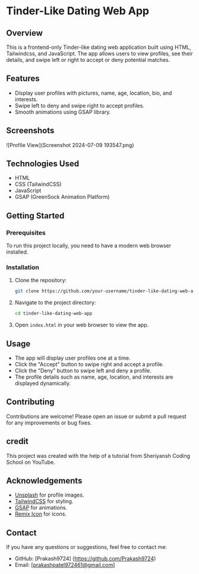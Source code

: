 # Tinder-Like Dating Web App

## Overview

This is a frontend-only Tinder-like dating web application built using HTML, Tailwindcss, and JavaScript. 
The app allows users to view profiles, see their details, and swipe left or right to accept or deny potential matches. 

## Features

- Display user profiles with pictures, name, age, location, bio, and interests.
- Swipe left to deny and swipe right to accept profiles.
- Smooth animations using GSAP library.

## Screenshots

![Profile View](Screenshot 2024-07-09 193547.png)


## Technologies Used

- HTML
- CSS (TailwindCSS)
- JavaScript
- GSAP (GreenSock Animation Platform)

## Getting Started

### Prerequisites

To run this project locally, you need to have a modern web browser installed.

### Installation

1. Clone the repository:
    ```bash
    git clone https://github.com/your-username/tinder-like-dating-web-app.git
    ```
2. Navigate to the project directory:
    ```bash
    cd tinder-like-dating-web-app
    ```
3. Open `index.html` in your web browser to view the app.

## Usage

- The app will display user profiles one at a time.
- Click the "Accept" button to swipe right and accept a profile.
- Click the "Deny" button to swipe left and deny a profile.
- The profile details such as name, age, location, and interests are displayed dynamically.

## Contributing

Contributions are welcome! Please open an issue or submit a pull request for any improvements or bug fixes.

## credit

This project was created with the help of a tutorial from Sheriyansh Coding School on YouTube.

## Acknowledgements

- [Unsplash](https://unsplash.com/) for profile images.
- [TailwindCSS](https://tailwindcss.com/) for styling.
- [GSAP](https://greensock.com/gsap/) for animations.
- [Remix Icon](https://remixicon.com/) for icons.

## Contact

If you have any questions or suggestions, feel free to contact me:

- GitHub: [Prakash9724]  (https://github.com/Prakash9724)
- Email: [prakashpatel972461@gmail.com]
